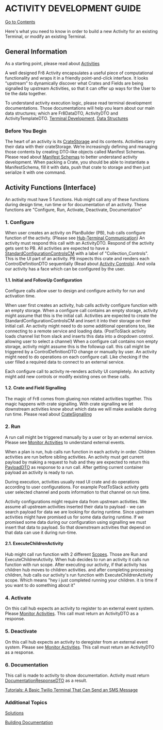 # ACTIVITY DEVELOPMENT GUIDE
[Go to Contents](/Docs/Home.md)


Here's what you need to know in order to build a new Activity for an existing Terminal, or modify an existing Terminal.

## General Information
As a starting point, please read about [Activities](/Docs/ForDevelopers/Objects/Activities.md)


A well designed Fr8 Activity encapsulates a useful piece of computational functionality and wraps it in a friendly point-and-click interface. It looks “upstream” to dynamically discover what Crates and Fields are being signalled by upstream Activities, so that it can offer up ways for the User to tie the data together.

To understand activity execution logic, please read terminal development documentations. Those documentations will help you learn about our main data structures; which are Fr8DataDTO, ActivityDTO and ActivityTemplateDTO. [Terminal Development](/Docs/TerminalDevelopment.md), [Data Structures](/Docs/DataStructures.md)


### Before You Begin

The heart of an activity is its [CrateStorage](/Docs/CrateStorage.md) and its contents. Activities carry their data with their crateStorage. We’re increasingly defining and managing those contents by creating DTO-like objects called Manifest Schemas. Please read about [Manifest Schemas](https://maginot.atlassian.net/wiki/display/SH/Defined+Crate+Manifests) to better understand activity development. When packing a Crate, you should be able to instantiate a ManifestSchema, fill it with data, push that crate to storage and then just serialize it with one command.

## Activity Functions (Interface)

An activity must have 5 functions. Hub might call any of these functions during design time, run time or for documentation of an activity.
These functions are "Configure, Run, Activate, Deactivate, Documentation"

### 1. Configure

When user creates an activity on PlanBuilder (PB), hub calls configure function of the activity. (Please see [Hub-Terminal Communication](/Docs/HubTerminalCommunication.md)) An activity must respond this call with an ActivityDTO.
Respond of the activity gets sent to PB. All activities are expected to have a [StandardConfigurationControlsCM](/Docs/Manifests/StandardConfigurationControlsCM.md) with a label of "Collection_Controls". This is the UI part of an activity. PB inspects this crate and renders each ControlDefinitionDTO sequentially (Read about [Activity Controls](/Docs/ActivityControls.md)). And voila our activity has a face which can be configured by the user.

#### 1.1. Initial and FollowUp Configuration

Configure calls allow user to design and configure activity for run and activation time.

When user first creates an activity, hub calls activity configure function with an empty storage. When a configure call contains an empty storage, activity might assume that this is the initial call. Activities are expected to create the StandardConfigurationControlsCM and insert it into their storage on their initial call. An activity might need to do some additional operations too, like connecting to a remote service and loading data. (PostToSlack activity loads channel list from slack and inserts this data into a dropdown control. allowing user to select a channel)
When a configure call contains non empty storage, activity might assume this is the followup call. this call might be triggered by a ControlDefinitionDTO change or manually by user. An activity might need to do operations on each configure call. Like checking if the user filled a required data to connect to an external service.

Each configure call to activity re-renders activity UI completely. An activity might add new controls or modify existing ones on these calls.

#### 1.2. Crate and Field Signalling

The magic of Fr8 comes from glueing non related activities together. This magic happens with crate signalling. With crate signalling we let downstream activities know about which data we will make available during run time. Please read about [CrateSignalling](/Docs/Activity/CrateSignalling.md)

### 2. Run

A run call might be triggered manually by a user or by an external service. Please see [Monitor Activities](/Docs/MonitorActivities.md) to understand external events.

When a plan is run, hub calls run function in each activity in order. Children activities are run before sibling activities. An activity must get current payload by making a request to hub and they are expected to return this [PayloadDTO](/Docs/DataStructures/PayloadDTO.md) as response to a run call. After getting current container payload an activity is ready to run.

During execution, activities usually read UI crate and do operations according to user configurations. For example PostToSlack activity gets user selected channel and posts information to that channel on run time.

Activity configurations might require data from upstream activities. We assume all upstream activities inserted their data to payload - we can search payload for data we are looking for during runtime. Since upstream activities might have promised us for some data during runtime. If we promised some data during our configuration using signalling we must insert that data to payload. So that downstream activities that depend on that data can use it during run-time.

#### 2.1. ExecuteChildrenActivity

Hub might call run function with 2 different [Scopes](/Docs/RunScopes.md). Those are Run and ExecuteChildrenActivity. When hub decides to run an activity it calls run function with run scope. After executing our activity, if that activity has children hub moves to children activities. and after completing processing children, hub calls our activity's run function with ExecuteChildrenActivity scope. Which means "hey i just completed running your children. it is time if you want to do something about it"

### 4. Activate

On this call hub expects an activity to register to an external event system. Please [Monitor Activities](/Docs/MonitorActivities.md). This call must return an ActivityDTO as a response.

### 5. Deactivate

On this call hub expects an activity to deregister from an external event system. Please see [Monitor Activities](/Docs/MonitorActivities.md). This call must return an ActivityDTO as a response.

### 6. Documentation

This call is made to activity to show documentation. Activity must return [DocumentationResponseDTO](/Docs/DataStructures/DocumentationResponseDTO.md) as a result.


[Tutorials: A Basic Twilio Terminal That Can Send an SMS Message](https://github.com/Fr8org/Fr8Core/blob/master/Docs/ForDevelopers/Tutorials/TwilioTutorial.md)


### Additional Topics


[Solutions](https://github.com/Fr8org/Fr8Core/blob/master/Docs/ForDevelopers/OperatingConcepts/Solutions)

[Building Documentation](https://github.com/Fr8org/Fr8Core/blob/master/Docs/ForDevelopers/ActivityDevelopmentBuildingDocumentation.md)
